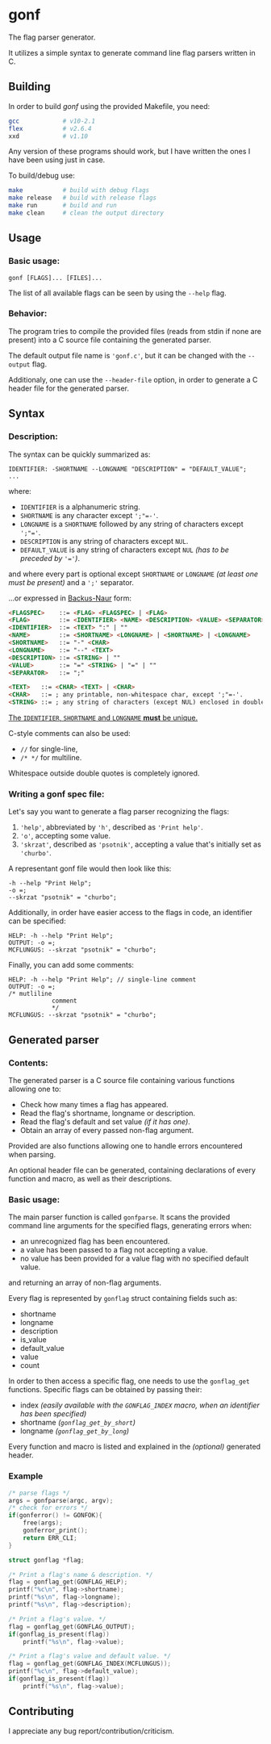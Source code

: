 # **gonf**

The flag parser generator.

It utilizes a simple syntax to generate command line
flag parsers written in C.

## Building

In order to build *gonf* using the provided Makefile,
you need:
```bash
gcc            # v10-2.1
flex           # v2.6.4
xxd            # v1.10
```

Any version of these programs should work, but I have written
the ones I have been using just in case.

To build/debug use:
```bash
make           # build with debug flags
make release   # build with release flags
make run       # build and run
make clean     # clean the output directory
```

## Usage

### Basic usage:

```text
gonf [FLAGS]... [FILES]...
```

The list of all available flags can be seen by
using the `--help` flag.

### Behavior:

The program tries to compile the provided files 
(reads from stdin if none are present)
into a C source file containing the generated parser.

The default output file name is `'gonf.c'`, but it can be changed with the `--output` flag.

Additionaly, one can use the `--header-file` option, 
in order to generate a C header file for the generated parser.

## Syntax

### Description:

The syntax can be quickly summarized as:
```text
IDENTIFIER: -SHORTNAME --LONGNAME "DESCRIPTION" = "DEFAULT_VALUE";
...
```
where:
* `IDENTIFIER` is a alphanumeric string.
* `SHORTNAME` is any character except `';"=-'`.
* `LONGNAME` is a `SHORTNAME` followed by any string of characters except `';"='`.
* `DESCRIPTION` is any string of characters except `NUL`.
* `DEFAULT_VALUE` is any string of characters except `NUL` *(has to be preceded by `'='`)*.

and where every part is optional except `SHORTNAME` or `LONGNAME` 
*(at least one must be present)* and a `';'` separator.

...or expressed in [Backus-Naur][bakus] form:
```html
<FLAGSPEC>    ::= <FLAG> <FLAGSPEC> | <FLAG>
<FLAG>        ::= <IDENTIFIER> <NAME> <DESCRIPTION> <VALUE> <SEPARATOR>
<IDENTIFIER>  ::= <TEXT> ":" | ""
<NAME>        ::= <SHORTNAME> <LONGNAME> | <SHORTNAME> | <LONGNAME>
<SHORTNAME>   ::= "-" <CHAR>
<LONGNAME>    ::= "--" <TEXT>
<DESCRIPTION> ::= <STRING> | ""
<VALUE>       ::= "=" <STRING> | "=" | ""
<SEPARATOR>   ::= ";"

<TEXT>   ::= <CHAR> <TEXT> | <CHAR>
<CHAR>   ::= ; any printable, non-whitespace char, except ';"=-'.
<STRING> ::= ; any string of characters (except NUL) enclosed in double quotes
```

<u>The `IDENTIFIER`, `SHORTNAME` and `LONGNAME` **must** be unique.</u>

C-style comments can also be used:
 - `//` for single-line, 
 - `/* */` for multiline.

Whitespace outside double quotes is completely ignored.


### Writing a gonf spec file:

Let's say you want to generate a flag parser recognizing the flags:
 1. `'help'`, abbreviated by `'h'`, described as `'Print help'`.
 2. `'o'`, accepting some value.
 3. `'skrzat'`, described as `'psotnik'`, accepting a value that's initially set as `'churbo'`.

A representant gonf file would then look like this:
```
-h --help "Print Help";
-o =;
--skrzat "psotnik" = "churbo";
```

Additionally, in order have easier access to the flags in code, 
an identifier can be specified:
```
HELP: -h --help "Print Help";
OUTPUT: -o =;
MCFLUNGUS: --skrzat "psotnik" = "churbo";
```

Finally, you can add some comments:
```
HELP: -h --help "Print Help"; // single-line comment
OUTPUT: -o =;
/* mutliline
            comment
            */
MCFLUNGUS: --skrzat "psotnik" = "churbo";
```

## Generated parser

### Contents:

The generated parser is a C source file containing various functions allowing one to:
 * Check how many times a flag has appeared.
 * Read the flag's shortname, longname or description.
 * Read the flag's default and set value *(if it has one)*.
 * Obtain an array of every passed non-flag argument.
  
Provided are also functions allowing 
one to handle errors encountered when parsing.

An optional header file can be generated, 
containing declarations of every function and macro, 
as well as their descriptions.

### Basic usage:

The main parser function is called `gonfparse`. 
It scans the provided command line arguments for the
specified flags, generating errors when:
 * an unrecognized flag has been encountered.
 * a value has been passed to a flag not accepting a value.
 * no value has been provided for a value flag with no specified default value.

and returning an array of non-flag arguments.

Every flag is represented by `gonflag` struct containing fields
such as:
 * shortname
 * longname
 * description
 * is_value
 * default_value
 * value
 * count

In order to then access a specific flag, 
one needs to use the `gonflag_get` functions.
Specific flags can be obtained by passing their:
 * index *(easily available with the `GONFLAG_INDEX` macro, 
 when an identifier has been specified)*
 * shortname *(`gonflag_get_by_short`)*
 * longname *(`gonflag_get_by_long`)*

Every function and macro is listed and explained in the
*(optional)* generated header.

### Example
```c
/* parse flags */
args = gonfparse(argc, argv);
/* check for errors */
if(gonferror() != GONFOK){
    free(args);
    gonferror_print();
    return ERR_CLI;
}

struct gonflag *flag;

/* Print a flag's name & description. */
flag = gonflag_get(GONFLAG_HELP);
printf("%c\n", flag->shortname);
printf("%s\n", flag->longname);
printf("%s\n", flag->description);

/* Print a flag's value. */
flag = gonflag_get(GONFLAG_OUTPUT);
if(gonflag_is_present(flag))
    printf("%s\n", flag->value);

/* Print a flag's value and default value. */
flag = gonflag_get(GONFLAG_INDEX(MCFLUNGUS));
printf("%c\n", flag->default_value);
if(gonflag_is_present(flag))
    printf("%s\n", flag->value);

```

## Contributing

I appreciate any bug report/contribution/criticism.

[bakus]:https://en.wikipedia.org/wiki/Backus%E2%80%93Naur_form